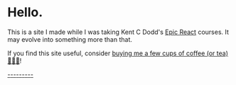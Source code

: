 # Hello.

This is a site I made while I was taking Kent C Dodd's [Epic React](https://epicreact.dev/) courses. It may evolve into something more than that.

If you find this site useful, consider [buying me a few cups of coffee (or tea) 🍵🍵🍵](https://ko-fi.com/minimithi)!

[-](https://github.com/getify/You-Dont-Know-JS)[-](https://basarat.gitbook.io/typescript/)[-](https://ui.dev/)[-](https://www.educative.io/courses/grokking-the-system-design-interview)[-](https://algoexpert.io)[-](https://github.com/kamranahmedse/design-patterns-for-humans)[-](https://egghead.io/search?query=typescript)[-](https://github.com/mithi/digital-garden/blob/main/pages/web-dev/algorithms-interesting-repos/index.mdx)[-](https://github.com/mithi/digital-garden/blob/page/web-dev/pages/web-dev/00-weekly-progress/index.mdx)
